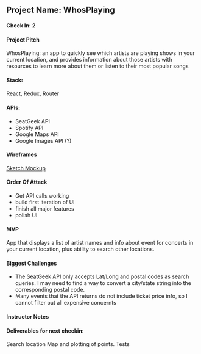 ## Project Name: WhosPlaying

#### Check In: 2

#### Project Pitch

WhosPlaying: an app to quickly see which artists are playing shows in your current location, and provides information about those artists with resources to learn more about them or listen to their most popular songs

#### Stack:

React, Redux, Router

#### APIs:
- SeatGeek API
- Spotify API
- Google Maps API
- Google Images API (?)

#### Wireframes

[Sketch Mockup](https://www.dropbox.com/s/cgvuuk5bxy3bmq9/Screen%20Shot%202017-07-17%20at%209.46.19%20PM.png?dl=0)

#### Order Of Attack

- Get API calls working
- build first iteration of UI
- finish all major features
- polish UI

#### MVP

App that displays a list of artist names and info about event for concerts in your current location, plus ability to search other locations.

#### Biggest Challenges

- The SeatGeek API only accepts Lat/Long and postal codes as search queries. I may need to find a way to convert a city/state string into the corresponding postal code.
- Many events that the API returns do not include ticket price info, so I cannot filter out all expensive concernts

#### Instructor Notes

  
  
#### Deliverables for next checkin:
  Search location
  Map and plotting of points.
  Tests
